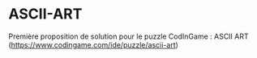 # ASCII-ART

Première proposition de solution pour le puzzle CodInGame : ASCII ART (https://www.codingame.com/ide/puzzle/ascii-art)
